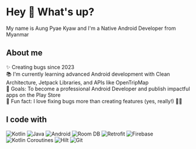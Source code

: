 <h1 align="left">Hey 👋 What's up?</h1>

<p align="left">My name is Aung Pyae Kyaw and I'm a Native Android Developer from Myanmar</p>

###

<h2 align="left">About me</h2>

<p align="left">
✨ Creating bugs since 2023<br>
📚 I'm currently learning advanced Android development with Clean Architecture, Jetpack Libraries, and APIs like OpenTripMap<br>
🎯 Goals: To become a professional Android Developer and publish impactful apps on the Play Store<br>
🎲 Fun fact: I love fixing bugs more than creating features (yes, really!) 🐛🔧
</p>

###

<h2 align="left">I code with</h2>

<p align="left">
  <img src="https://img.shields.io/badge/Kotlin-7F52FF?style=for-the-badge&logo=kotlin&logoColor=white" alt="Kotlin"/>
  <img src="https://img.shields.io/badge/Java-007396?style=for-the-badge&logo=java&logoColor=white" alt="Java"/>
  <img src="https://img.shields.io/badge/Android-3DDC84?style=for-the-badge&logo=android&logoColor=white" alt="Android"/>
  <img src="https://img.shields.io/badge/Room-6DB33F?style=for-the-badge&logo=sqlite&logoColor=white" alt="Room DB"/>
  <img src="https://img.shields.io/badge/Retrofit-009688?style=for-the-badge&logo=android&logoColor=white" alt="Retrofit"/>
  <img src="https://img.shields.io/badge/Firebase-FFCA28?style=for-the-badge&logo=firebase&logoColor=black" alt="Firebase"/>
  <img src="https://img.shields.io/badge/Coroutines-FF6F00?style=for-the-badge&logo=kotlin&logoColor=white" alt="Kotlin Coroutines"/>
  <img src="https://img.shields.io/badge/Hilt-6DB33F?style=for-the-badge&logo=dagger&logoColor=white" alt="Hilt"/>
  <img src="https://img.shields.io/badge/Git-F05032?style=for-the-badge&logo=git&logoColor=white" alt="Git"/>
</p>
